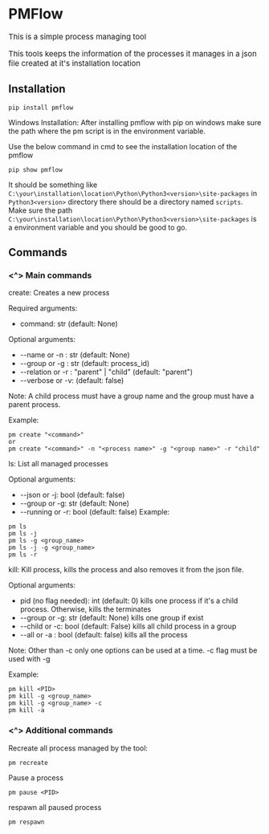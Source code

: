 # PMFlow
<p style="font-size:15px;">This is a simple process managing tool</p>

<p style="font-size:15px;">This tools keeps the information of the processes it manages in a json file created at it's installation location</p>

## Installation
```
pip install pmflow
```
Windows Installation: After installing pmflow with pip on windows make sure the path where the pm script is in the environment variable.

Use the below command in cmd to see the installation location of the pmflow
```
pip show pmflow
```
It should be something like ```C:\your\installation\location\Python\Python3<version>\site-packages``` in ```Python3<version>``` directory there should be a directory 
named ```scripts```. Make sure the path ```C:\your\installation\location\Python\Python3<version>\site-packages``` is a environment variable and you should be good to go.
## Commands
### <^> Main commands
create: Creates a new process

Required arguments:
- command: str (default: None)

Optional arguments:
- --name or -n : str (default: None)
- --group or -g : str (default: process_id)
- --relation or -r : "parent" | "child" (default: "parent")
- --verbose or -v: (default: false)

Note: A child process must have a group name and the group must have a parent process.

Example:
```
pm create "<command>"
or
pm create "<command>" -n "<process name>" -g "<group name>" -r "child"
```
ls: List all managed processes

Optional arguments:
- --json or -j: bool (default: false)
- --group or -g: str (default: None)
- --running or -r: bool (default: false)
Example:
```
pm ls
pm ls -j
pm ls -g <group_name>
pm ls -j -g <group_name>
pm ls -r 
```
kill: Kill process, kills the process and also removes it from the json file.

Optional arguments:
- pid (no flag needed): int (default: 0) kills one process if it's a child process. Otherwise, kills the terminates 
- --group or -g: str (default: None) kills one group if exist
- --child or -c: bool (default: False) kills all child process in a group
- --all or -a : bool (default: false) kills all the process

Note: Other than -c only one options can be used at a time. -c flag must be used with -g

Example:
```
pm kill <PID>
pm kill -g <group_name>
pm kill -g <group_name> -c
pm kill -a
```
### <^> Additional commands
Recreate all process managed by the tool:
```
pm recreate
```
Pause a process
```
pm pause <PID>
```
respawn all paused process
```
pm respawn
```

